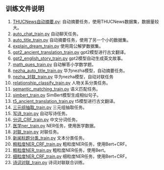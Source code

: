 ## 训练文件说明

1. [THUCNews自动摘要.py](https://github.com/920232796/bert_seq2seq/blob/master/examples/THUCNews%E8%87%AA%E5%8A%A8%E6%91%98%E8%A6%81.py): 自动摘要任务，使用THUCNews数据集，数据量较大。
2. [auto_chat_train.py](https://github.com/920232796/bert_seq2seq/blob/master/examples/auto_chat_train.py) 自动聊天任务。
3. [auto_title_train.py](https://github.com/920232796/bert_seq2seq/blob/master/examples/auto_title_train.py) 自动摘要任务，使用了另一个小的数据集。
4. [explain_dream_train.py](https://github.com/920232796/bert_seq2seq/blob/master/examples/explain_dream_train.py) 使用周公解梦数据集。
5. [gpt2_ancient_translation_train.py](https://github.com/920232796/bert_seq2seq/blob/master/examples/gpt2_ancient_translation_train.py) gpt2模型进行古文翻译。
6. [gpt2_english_story_train.py](https://github.com/920232796/bert_seq2seq/blob/master/examples/gpt2_english_story_train.py) gpt2模型自动生成英文故事。
7. [math_ques_train.py](https://github.com/920232796/bert_seq2seq/blob/master/examples/math_ques_train.py) 自动解答小学数学题。
8. [nezha_auto_title_train.py](https://github.com/920232796/bert_seq2seq/blob/master/examples/nezha_auto_title_train.py) 华为nezha模型，自动摘要任务。
9. [nezha_对联_train.py](https://github.com/920232796/bert_seq2seq/blob/master/examples/nezha_对联_train.py) 华为nezha模型，自动对联任务
10. [relationship_classify_train.py](https://github.com/920232796/bert_seq2seq/blob/master/examples/relationship_classify_train.py) 人物关系分类任务。
11. [semantic_matching_train.py](https://github.com/920232796/bert_seq2seq/blob/master/examples/semantic_matching_train.py) 语义匹配任务。
12. [simbert_train.py](https://github.com/920232796/bert_seq2seq/blob/master/examples/simbert_train.py) SimBert模型生成相似句子。
13. [t5_ancient_translation_train.py](https://github.com/920232796/bert_seq2seq/blob/master/examples/t5_ancient_translation_train.py) t5模型进行古文翻译。
14. [三元组抽取_train.py](https://github.com/920232796/bert_seq2seq/blob/master/examples/三元组抽取_train.py) 三元组抽取任务。
15. [写诗_train.py](https://github.com/920232796/bert_seq2seq/blob/master/examples/写诗_train.py) 自动写诗任务。
16. [分词_CRF_train.py](https://github.com/920232796/bert_seq2seq/blob/master/examples/分词_CRF_train.py) 中文分词任务。
17. [医学ner_train.py](https://github.com/920232796/bert_seq2seq/blob/master/examples/医学ner_train.py) NER任务，使用医学数据。
18. [对联_train.py](https://github.com/920232796/bert_seq2seq/blob/master/examples/对联_train.py) 对联任务。
19. [新闻标题分类_train.py](https://github.com/920232796/bert_seq2seq/blob/master/examples/新闻标题分类_train.py) 文本分类任务。
20. [粗粒度NER_CRF_train.py](https://github.com/920232796/bert_seq2seq/blob/master/examples/粗粒度NER_CRF_train.py) 粗粒度NER任务，使用Bert+CRF。
21. [粗粒度NER_train.py](https://github.com/920232796/bert_seq2seq/blob/master/examples/粗粒度NER_train.py) 粗粒度NER任务，使用Bert。
22. [细粒度NER_CRF_train.py](https://github.com/920232796/bert_seq2seq/blob/master/examples/细粒度NER_CRF_train.py) 细粒度NER任务，使用Bert+CRF。
23. [诗词对联_train.py](https://github.com/920232796/bert_seq2seq/blob/master/examples/诗词对联_train.py) 诗词对联联合训练。
